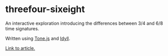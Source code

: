 # threefour-sixeight

An interactive exploration introducing the differences between 3/4 and 6/8 time signatures.

Written using [Tone.js](https://github.com/Tonejs/Tone.js) and [Idyll](https://github.com/idyll-lang/idyll).

[Link to article.](https://idyll.pub/post/threeFour-sixEight-82ca77ef19a7d1010c235985/)

